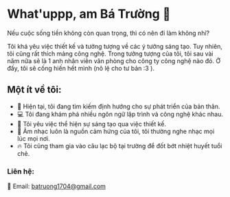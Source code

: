 # What'uppp, am Bá Trường 👋

Nếu cuộc sống tiền không còn quan trọng, thì có nên đi làm không nhỉ?

Tôi khá yêu việc thiết kế và tưởng tượng về các ý tưởng sáng tạo. Tuy nhiên, tôi cũng rất thích mảng công nghệ. Trong tưởng tượng của tôi, tôi sau vài năm nữa sẽ là 1 anh nhân viên văn phòng cho công ty công nghệ nào đó. Ở đấy, tôi sẽ cống hiến hết mình (nô lệ cho tư bản :3 ).

## Một ít về tôi:

- 🌱 Hiện tại, tôi đang tìm kiếm định hướng cho sự phát triển của bản thân.
- 💻 Tôi đang khám phá nhiều ngôn ngữ lập trình và công nghệ khác nhau.
- 🎨 Tôi yêu việc thể hiện sự sáng tạo qua việc thiết kế.
- 🎵 Âm nhạc luôn là nguồn cảm hứng của tôi, tôi thường nghe nhạc mọi lúc mọi nơi.
- 🔥 Tôi cũng tham gia vào câu lạc bộ tại trường để đốt bớt nhiệt huyết tuổi chẻ.

### Liên hệ:

📧 Email: batruong1704@gmail.com
